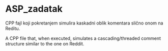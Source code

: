 # ASP_zadatak
CPP fajl koji pokretanjem simulira kaskadni oblik komentara slično onom na Reditu.

A CPP file that, when executed, simulates a cascading/threaded comment structure similar to the one on Reddit.
